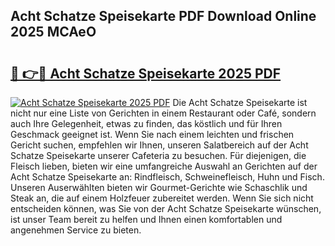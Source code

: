 ## Acht Schatze Speisekarte PDF Download Online 2025 MCAeO

# <h2><a href="http://gcd0v7y.nevu.top/?p=Acht+Schatze+Speisekarte">🔗 👉🔴 Acht Schatze Speisekarte 2025 PDF</a></h2>

[![Acht Schatze Speisekarte 2025 PDF](https://i.imgur.com/dBaPXMq.png)](http://gcd0v7y.nevu.top/?p=Acht+Schatze+Speisekarte)
Die Acht Schatze Speisekarte ist nicht nur eine Liste von Gerichten in einem Restaurant oder Café, sondern auch Ihre Gelegenheit, etwas zu finden, das köstlich und für Ihren Geschmack geeignet ist. Wenn Sie nach einem leichten und frischen Gericht suchen, empfehlen wir Ihnen, unseren Salatbereich auf der Acht Schatze Speisekarte unserer Cafeteria zu besuchen. Für diejenigen, die Fleisch lieben, bieten wir eine umfangreiche Auswahl an Gerichten auf der Acht Schatze Speisekarte an: Rindfleisch, Schweinefleisch, Huhn und Fisch. Unseren Auserwählten bieten wir Gourmet-Gerichte wie Schaschlik und Steak an, die auf einem Holzfeuer zubereitet werden. Wenn Sie sich nicht entscheiden können, was Sie von der Acht Schatze Speisekarte wünschen, ist unser Team bereit zu helfen und Ihnen einen komfortablen und angenehmen Service zu bieten.
